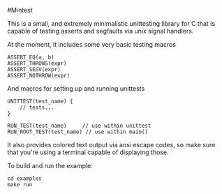 #Mintest

This is a small, and extremely minimalistic unittesting library for C that is capable of testing asserts and segfaults via unix signal handlers.

At the moment, it includes some very basic testing macros

	ASSERT_EQ(a, b)
	ASSERT_THROWS(expr)
	ASSERT_SEGV(expr)
	ASSERT_NOTHROW(expr)
	
And macros for setting up and running unittests

	UNITTEST(test_name) {
		// tests...
	}
	
	RUN_TEST(test_name) 	// use within unittest
	RUN_ROOT_TEST(test_name) // use within main()


It also provides colored text output via ansi escape codes, so make sure that you're using a terminal capable of displaying those.

To build and run the example:

	cd examples
	make run